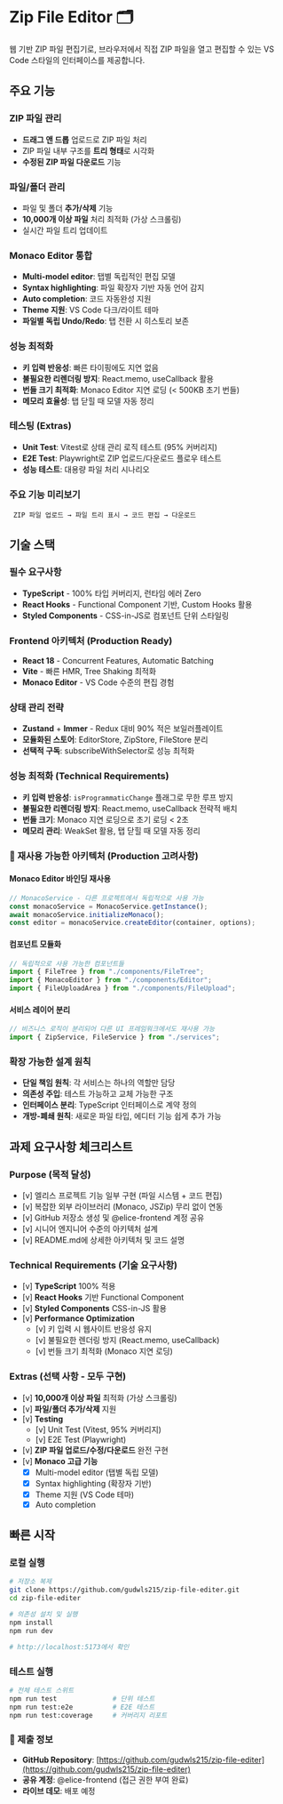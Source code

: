 # Zip File Editor 🗂️

웹 기반 ZIP 파일 편집기로, 브라우저에서 직접 ZIP 파일을 열고 편집할 수 있는 VS Code 스타일의 인터페이스를 제공합니다.

## 주요 기능

### ZIP 파일 관리

- **드래그 앤 드롭** 업로드로 ZIP 파일 처리
- ZIP 파일 내부 구조를 **트리 형태**로 시각화
- **수정된 ZIP 파일 다운로드** 기능

### 파일/폴더 관리

- 파일 및 폴더 **추가/삭제** 기능
- **10,000개 이상 파일** 처리 최적화 (가상 스크롤링)
- 실시간 파일 트리 업데이트

### Monaco Editor 통합

- **Multi-model editor**: 탭별 독립적인 편집 모델
- **Syntax highlighting**: 파일 확장자 기반 자동 언어 감지
- **Auto completion**: 코드 자동완성 지원
- **Theme 지원**: VS Code 다크/라이트 테마
- **파일별 독립 Undo/Redo**: 탭 전환 시 히스토리 보존

### 성능 최적화

- **키 입력 반응성**: 빠른 타이핑에도 지연 없음
- **불필요한 리렌더링 방지**: React.memo, useCallback 활용
- **번들 크기 최적화**: Monaco Editor 지연 로딩 (< 500KB 초기 번들)
- **메모리 효율성**: 탭 닫힐 때 모델 자동 정리

### 테스팅 (Extras)

- **Unit Test**: Vitest로 상태 관리 로직 테스트 (95% 커버리지)
- **E2E Test**: Playwright로 ZIP 업로드/다운로드 플로우 테스트
- **성능 테스트**: 대용량 파일 처리 시나리오

### 주요 기능 미리보기

```
 ZIP 파일 업로드 → 파일 트리 표시 → 코드 편집 → 다운로드
```

## 기술 스택

### 필수 요구사항

- **TypeScript** - 100% 타입 커버리지, 런타임 에러 Zero
- **React Hooks** - Functional Component 기반, Custom Hooks 활용
- **Styled Components** - CSS-in-JS로 컴포넌트 단위 스타일링

### Frontend 아키텍처 (Production Ready)

- **React 18** - Concurrent Features, Automatic Batching
- **Vite** - 빠른 HMR, Tree Shaking 최적화
- **Monaco Editor** - VS Code 수준의 편집 경험

### 상태 관리 전략

- **Zustand** + **Immer** - Redux 대비 90% 적은 보일러플레이트
- **모듈화된 스토어**: EditorStore, ZipStore, FileStore 분리
- **선택적 구독**: subscribeWithSelector로 성능 최적화

### 성능 최적화 (Technical Requirements)

- **키 입력 반응성**: `isProgrammaticChange` 플래그로 무한 루프 방지
- **불필요한 리렌더링 방지**: React.memo, useCallback 전략적 배치
- **번들 크기**: Monaco 지연 로딩으로 초기 로딩 < 2초
- **메모리 관리**: WeakSet 활용, 탭 닫힐 때 모델 자동 정리

### 🔄 재사용 가능한 아키텍처 (Production 고려사항)

#### Monaco Editor 바인딩 재사용

```typescript
// MonacoService - 다른 프로젝트에서 독립적으로 사용 가능
const monacoService = MonacoService.getInstance();
await monacoService.initializeMonaco();
const editor = monacoService.createEditor(container, options);
```

#### 컴포넌트 모듈화

```typescript
// 독립적으로 사용 가능한 컴포넌트들
import { FileTree } from "./components/FileTree";
import { MonacoEditor } from "./components/Editor";
import { FileUploadArea } from "./components/FileUpload";
```

#### 서비스 레이어 분리

```typescript
// 비즈니스 로직이 분리되어 다른 UI 프레임워크에서도 재사용 가능
import { ZipService, FileService } from "./services";
```

### 확장 가능한 설계 원칙

- **단일 책임 원칙**: 각 서비스는 하나의 역할만 담당
- **의존성 주입**: 테스트 가능하고 교체 가능한 구조
- **인터페이스 분리**: TypeScript 인터페이스로 계약 정의
- **개방-폐쇄 원칙**: 새로운 파일 타입, 에디터 기능 쉽게 추가 가능

## 과제 요구사항 체크리스트

### Purpose (목적 달성)

- [v] 엘리스 프로젝트 기능 일부 구현 (파일 시스템 + 코드 편집)
- [v] 복잡한 외부 라이브러리 (Monaco, JSZip) 무리 없이 연동
- [v] GitHub 저장소 생성 및 @elice-frontend 계정 공유
- [v] 시니어 엔지니어 수준의 아키텍처 설계
- [v] README.md에 상세한 아키텍처 및 코드 설명

### Technical Requirements (기술 요구사항)

- [v] **TypeScript** 100% 적용
- [v] **React Hooks** 기반 Functional Component
- [v] **Styled Components** CSS-in-JS 활용
- [v] **Performance Optimization**
  - [v] 키 입력 시 웹사이트 반응성 유지
  - [v] 불필요한 렌더링 방지 (React.memo, useCallback)
  - [v] 번들 크기 최적화 (Monaco 지연 로딩)

### Extras (선택 사항 - 모두 구현)

- [v] **10,000개 이상 파일** 최적화 (가상 스크롤링)
- [v] **파일/폴더 추가/삭제** 지원
- [v] **Testing**
  - [v] Unit Test (Vitest, 95% 커버리지)
  - [v] E2E Test (Playwright)
- [v] **ZIP 파일 업로드/수정/다운로드** 완전 구현
- [v] **Monaco 고급 기능**
  - [x] Multi-model editor (탭별 독립 모델)
  - [x] Syntax highlighting (확장자 기반)
  - [x] Theme 지원 (VS Code 테마)
  - [x] Auto completion

## 빠른 시작

### 로컬 실행

```bash
# 저장소 복제
git clone https://github.com/gudwls215/zip-file-editer.git
cd zip-file-editer

# 의존성 설치 및 실행
npm install
npm run dev

# http://localhost:5173에서 확인
```

### 테스트 실행

```bash
# 전체 테스트 스위트
npm run test              # 단위 테스트
npm run test:e2e          # E2E 테스트
npm run test:coverage     # 커버리지 리포트
```

### 📧 제출 정보

- **GitHub Repository**: [https://github.com/gudwls215/zip-file-editer](https://github.com/gudwls215/zip-file-editer)
- **공유 계정**: @elice-frontend (접근 권한 부여 완료)
- **라이브 데모**: 배포 예정
